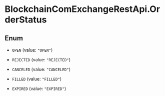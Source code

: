 # BlockchainComExchangeRestApi.OrderStatus

## Enum


* `OPEN` (value: `"OPEN"`)

* `REJECTED` (value: `"REJECTED"`)

* `CANCELED` (value: `"CANCELED"`)

* `FILLED` (value: `"FILLED"`)

* `EXPIRED` (value: `"EXPIRED"`)


